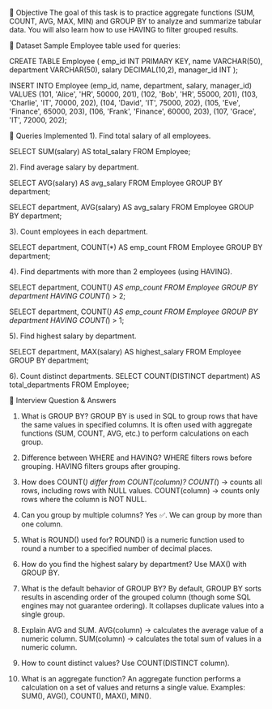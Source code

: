 🔹 Objective
The goal of this task is to practice aggregate functions (SUM, COUNT, AVG, MAX, MIN) and GROUP BY to analyze and summarize tabular data.
You will also learn how to use HAVING to filter grouped results.


🔹 Dataset
Sample Employee table used for queries:

CREATE TABLE Employee (
    emp_id INT PRIMARY KEY,
    name VARCHAR(50),
    department VARCHAR(50),
    salary DECIMAL(10,2),
    manager_id INT
);

INSERT INTO Employee (emp_id, name, department, salary, manager_id) VALUES
(101, 'Alice', 'HR', 50000, 201),
(102, 'Bob', 'HR', 55000, 201),
(103, 'Charlie', 'IT', 70000, 202),
(104, 'David', 'IT', 75000, 202),
(105, 'Eve', 'Finance', 65000, 203),
(106, 'Frank', 'Finance', 60000, 203),
(107, 'Grace', 'IT', 72000, 202);



🔹 Queries Implemented
1). Find total salary of all employees.

SELECT SUM(salary) AS total_salary FROM Employee;


2). Find average salary by department.

SELECT AVG(salary) AS avg_salary FROM Employee GROUP BY department;

SELECT department, AVG(salary) AS avg_salary FROM Employee GROUP BY department;


3). Count employees in each department.

SELECT department, COUNT(*) AS emp_count FROM Employee GROUP BY department;

4). Find departments with more than 2 employees (using HAVING).

SELECT department, COUNT(*) AS emp_count FROM Employee GROUP BY department HAVING COUNT(*) > 2;

SELECT department, COUNT(*) AS emp_count FROM Employee GROUP BY department HAVING COUNT(*) > 1;

5). Find highest salary by department.

SELECT department, MAX(salary) AS highest_salary FROM Employee GROUP BY department;

6). Count distinct departments.
SELECT COUNT(DISTINCT department) AS total_departments FROM Employee;

🔹 Interview Question & Answers
1. What is GROUP BY?
GROUP BY is used in SQL to group rows that have the same values in specified columns.
It is often used with aggregate functions (SUM, COUNT, AVG, etc.) to perform calculations on each group.
 

2. Difference between WHERE and HAVING?
WHERE filters rows before grouping.
HAVING filters groups after grouping.


3. How does COUNT(*) differ from COUNT(column)?
COUNT(*) → counts all rows, including rows with NULL values.
COUNT(column) → counts only rows where the column is NOT NULL.

4. Can you group by multiple columns?
Yes ✅. We can group by more than one column.

5. What is ROUND() used for?
ROUND() is a numeric function used to round a number to a specified number of decimal places.

6. How do you find the highest salary by department?
Use MAX() with GROUP BY.

7. What is the default behavior of GROUP BY?
By default, GROUP BY sorts results in ascending order of the grouped column (though some SQL engines may not guarantee ordering).
It collapses duplicate values into a single group.


8. Explain AVG and SUM.
AVG(column) → calculates the average value of a numeric column.
SUM(column) → calculates the total sum of values in a numeric column.


9. How to count distinct values?
Use COUNT(DISTINCT column).

10. What is an aggregate function?
An aggregate function performs a calculation on a set of values and returns a single value.
Examples: SUM(), AVG(), COUNT(), MAX(), MIN().



